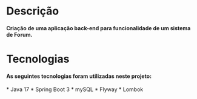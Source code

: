 <h1>Descrição</h1>
<h4>Criação de uma aplicação back-end para funcionalidade de um sistema de Forum.</h4>

<h1>Tecnologias</h1>
<h4>As seguintes tecnologias foram utilizadas neste projeto:</h4>
* Java 17
* Spring Boot 3
* mySQL
* Flyway
* Lombok
